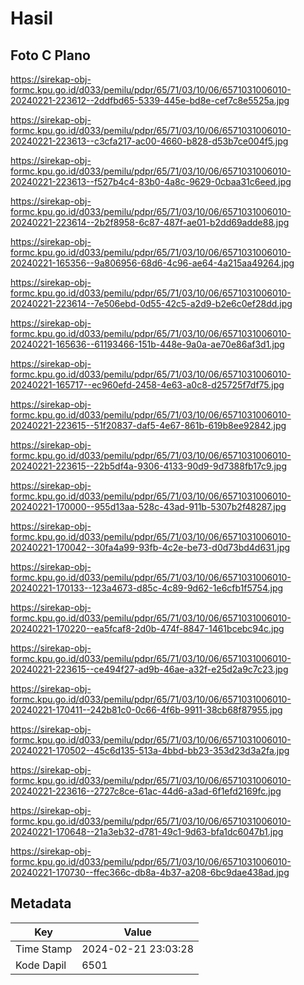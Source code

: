 # Hasil

## Foto C Plano

https://sirekap-obj-formc.kpu.go.id/d033/pemilu/pdpr/65/71/03/10/06/6571031006010-20240221-223612--2ddfbd65-5339-445e-bd8e-cef7c8e5525a.jpg

https://sirekap-obj-formc.kpu.go.id/d033/pemilu/pdpr/65/71/03/10/06/6571031006010-20240221-223613--c3cfa217-ac00-4660-b828-d53b7ce004f5.jpg

https://sirekap-obj-formc.kpu.go.id/d033/pemilu/pdpr/65/71/03/10/06/6571031006010-20240221-223613--f527b4c4-83b0-4a8c-9629-0cbaa31c6eed.jpg

https://sirekap-obj-formc.kpu.go.id/d033/pemilu/pdpr/65/71/03/10/06/6571031006010-20240221-223614--2b2f8958-6c87-487f-ae01-b2dd69adde88.jpg

https://sirekap-obj-formc.kpu.go.id/d033/pemilu/pdpr/65/71/03/10/06/6571031006010-20240221-165356--9a806956-68d6-4c96-ae64-4a215aa49264.jpg

https://sirekap-obj-formc.kpu.go.id/d033/pemilu/pdpr/65/71/03/10/06/6571031006010-20240221-223614--7e506ebd-0d55-42c5-a2d9-b2e6c0ef28dd.jpg

https://sirekap-obj-formc.kpu.go.id/d033/pemilu/pdpr/65/71/03/10/06/6571031006010-20240221-165636--61193466-151b-448e-9a0a-ae70e86af3d1.jpg

https://sirekap-obj-formc.kpu.go.id/d033/pemilu/pdpr/65/71/03/10/06/6571031006010-20240221-165717--ec960efd-2458-4e63-a0c8-d25725f7df75.jpg

https://sirekap-obj-formc.kpu.go.id/d033/pemilu/pdpr/65/71/03/10/06/6571031006010-20240221-223615--51f20837-daf5-4e67-861b-619b8ee92842.jpg

https://sirekap-obj-formc.kpu.go.id/d033/pemilu/pdpr/65/71/03/10/06/6571031006010-20240221-223615--22b5df4a-9306-4133-90d9-9d7388fb17c9.jpg

https://sirekap-obj-formc.kpu.go.id/d033/pemilu/pdpr/65/71/03/10/06/6571031006010-20240221-170000--955d13aa-528c-43ad-911b-5307b2f48287.jpg

https://sirekap-obj-formc.kpu.go.id/d033/pemilu/pdpr/65/71/03/10/06/6571031006010-20240221-170042--30fa4a99-93fb-4c2e-be73-d0d73bd4d631.jpg

https://sirekap-obj-formc.kpu.go.id/d033/pemilu/pdpr/65/71/03/10/06/6571031006010-20240221-170133--123a4673-d85c-4c89-9d62-1e6cfb1f5754.jpg

https://sirekap-obj-formc.kpu.go.id/d033/pemilu/pdpr/65/71/03/10/06/6571031006010-20240221-170220--ea5fcaf8-2d0b-474f-8847-1461bcebc94c.jpg

https://sirekap-obj-formc.kpu.go.id/d033/pemilu/pdpr/65/71/03/10/06/6571031006010-20240221-223615--ce494f27-ad9b-46ae-a32f-e25d2a9c7c23.jpg

https://sirekap-obj-formc.kpu.go.id/d033/pemilu/pdpr/65/71/03/10/06/6571031006010-20240221-170411--242b81c0-0c66-4f6b-9911-38cb68f87955.jpg

https://sirekap-obj-formc.kpu.go.id/d033/pemilu/pdpr/65/71/03/10/06/6571031006010-20240221-170502--45c6d135-513a-4bbd-bb23-353d23d3a2fa.jpg

https://sirekap-obj-formc.kpu.go.id/d033/pemilu/pdpr/65/71/03/10/06/6571031006010-20240221-223616--2727c8ce-61ac-44d6-a3ad-6f1efd2169fc.jpg

https://sirekap-obj-formc.kpu.go.id/d033/pemilu/pdpr/65/71/03/10/06/6571031006010-20240221-170648--21a3eb32-d781-49c1-9d63-bfa1dc6047b1.jpg

https://sirekap-obj-formc.kpu.go.id/d033/pemilu/pdpr/65/71/03/10/06/6571031006010-20240221-170730--ffec366c-db8a-4b37-a208-6bc9dae438ad.jpg


## Metadata

| Key        | Value               |
| ---------- | ------------------- |
| Time Stamp | 2024-02-21 23:03:28 |
| Kode Dapil | 6501                |



